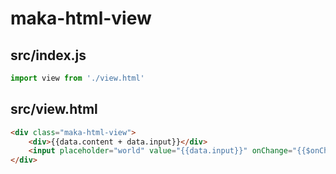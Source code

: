 # maka-html-view

## src/index.js
```js
import view from './view.html'
```

## src/view.html
```html
<div class="maka-html-view">
    <div>{{data.content + data.input}}</div>
    <input placeholder="world" value="{{data.input}}" onChange="{{$onChange}}" />
</div>
```
